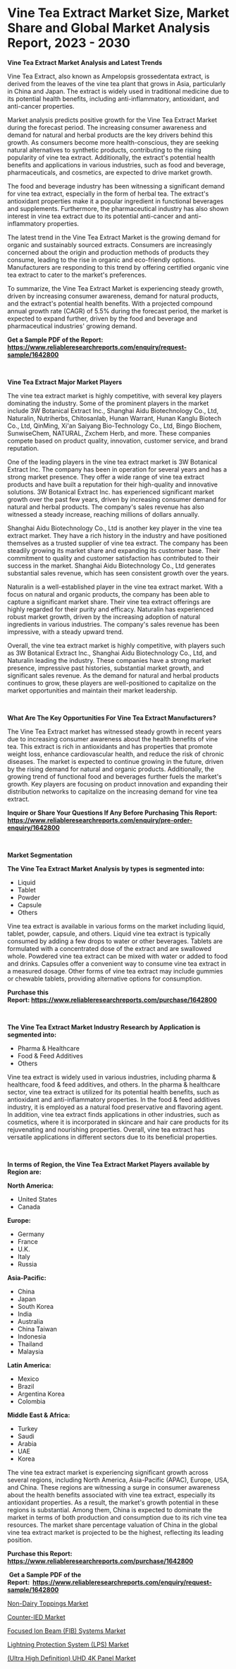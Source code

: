 <p><h1>Vine Tea Extract Market Size, Market Share and Global Market Analysis Report, 2023 - 2030</h1></p><p><strong>Vine Tea Extract Market Analysis and Latest Trends</strong></p>
<p><p>Vine Tea Extract, also known as Ampelopsis grossedentata extract, is derived from the leaves of the vine tea plant that grows in Asia, particularly in China and Japan. The extract is widely used in traditional medicine due to its potential health benefits, including anti-inflammatory, antioxidant, and anti-cancer properties.</p><p>Market analysis predicts positive growth for the Vine Tea Extract Market during the forecast period. The increasing consumer awareness and demand for natural and herbal products are the key drivers behind this growth. As consumers become more health-conscious, they are seeking natural alternatives to synthetic products, contributing to the rising popularity of vine tea extract. Additionally, the extract's potential health benefits and applications in various industries, such as food and beverage, pharmaceuticals, and cosmetics, are expected to drive market growth.</p><p>The food and beverage industry has been witnessing a significant demand for vine tea extract, especially in the form of herbal tea. The extract's antioxidant properties make it a popular ingredient in functional beverages and supplements. Furthermore, the pharmaceutical industry has also shown interest in vine tea extract due to its potential anti-cancer and anti-inflammatory properties.</p><p>The latest trend in the Vine Tea Extract Market is the growing demand for organic and sustainably sourced extracts. Consumers are increasingly concerned about the origin and production methods of products they consume, leading to the rise in organic and eco-friendly options. Manufacturers are responding to this trend by offering certified organic vine tea extract to cater to the market's preferences.</p><p>To summarize, the Vine Tea Extract Market is experiencing steady growth, driven by increasing consumer awareness, demand for natural products, and the extract's potential health benefits. With a projected compound annual growth rate (CAGR) of 5.5% during the forecast period, the market is expected to expand further, driven by the food and beverage and pharmaceutical industries' growing demand.</p></p>
<p><strong>Get a Sample PDF of the Report:&nbsp; <a href="https://www.reliableresearchreports.com/enquiry/request-sample/1642800">https://www.reliableresearchreports.com/enquiry/request-sample/1642800</a></strong></p>
<p>&nbsp;</p>
<p><strong>Vine Tea Extract Major Market Players</strong></p>
<p><p>The vine tea extract market is highly competitive, with several key players dominating the industry. Some of the prominent players in the market include 3W Botanical Extract Inc., Shanghai Aidu Biotechnology Co., Ltd, Naturalin, Nutriherbs, Chitosanlab, Hunan Warrant, Hunan Kanglu Biotech Co., Ltd, QinMing, Xi'an Saiyang Bio-Technology Co., Ltd, Bingo Biochem, SunwiseChem, NATURAL, Zxchem Herb, and more. These companies compete based on product quality, innovation, customer service, and brand reputation.</p><p>One of the leading players in the vine tea extract market is 3W Botanical Extract Inc. The company has been in operation for several years and has a strong market presence. They offer a wide range of vine tea extract products and have built a reputation for their high-quality and innovative solutions. 3W Botanical Extract Inc. has experienced significant market growth over the past few years, driven by increasing consumer demand for natural and herbal products. The company's sales revenue has also witnessed a steady increase, reaching millions of dollars annually.</p><p>Shanghai Aidu Biotechnology Co., Ltd is another key player in the vine tea extract market. They have a rich history in the industry and have positioned themselves as a trusted supplier of vine tea extract. The company has been steadily growing its market share and expanding its customer base. Their commitment to quality and customer satisfaction has contributed to their success in the market. Shanghai Aidu Biotechnology Co., Ltd generates substantial sales revenue, which has seen consistent growth over the years.</p><p>Naturalin is a well-established player in the vine tea extract market. With a focus on natural and organic products, the company has been able to capture a significant market share. Their vine tea extract offerings are highly regarded for their purity and efficacy. Naturalin has experienced robust market growth, driven by the increasing adoption of natural ingredients in various industries. The company's sales revenue has been impressive, with a steady upward trend.</p><p>Overall, the vine tea extract market is highly competitive, with players such as 3W Botanical Extract Inc., Shanghai Aidu Biotechnology Co., Ltd, and Naturalin leading the industry. These companies have a strong market presence, impressive past histories, substantial market growth, and significant sales revenue. As the demand for natural and herbal products continues to grow, these players are well-positioned to capitalize on the market opportunities and maintain their market leadership.</p></p>
<p>&nbsp;</p>
<p><strong>What Are The Key Opportunities For Vine Tea Extract Manufacturers?</strong></p>
<p><p>The Vine Tea Extract market has witnessed steady growth in recent years due to increasing consumer awareness about the health benefits of vine tea. This extract is rich in antioxidants and has properties that promote weight loss, enhance cardiovascular health, and reduce the risk of chronic diseases. The market is expected to continue growing in the future, driven by the rising demand for natural and organic products. Additionally, the growing trend of functional food and beverages further fuels the market's growth. Key players are focusing on product innovation and expanding their distribution networks to capitalize on the increasing demand for vine tea extract.</p></p>
<p><strong>Inquire or Share Your Questions If Any Before Purchasing This Report: <a href="https://www.reliableresearchreports.com/enquiry/pre-order-enquiry/1642800">https://www.reliableresearchreports.com/enquiry/pre-order-enquiry/1642800</a></strong></p>
<p>&nbsp;</p>
<p><strong>Market Segmentation</strong></p>
<p><strong>The Vine Tea Extract Market Analysis by types is segmented into:</strong></p>
<p><ul><li>Liquid</li><li>Tablet</li><li>Powder</li><li>Capsule</li><li>Others</li></ul></p>
<p><p>Vine tea extract is available in various forms on the market including liquid, tablet, powder, capsule, and others. Liquid vine tea extract is typically consumed by adding a few drops to water or other beverages. Tablets are formulated with a concentrated dose of the extract and are swallowed whole. Powdered vine tea extract can be mixed with water or added to food and drinks. Capsules offer a convenient way to consume vine tea extract in a measured dosage. Other forms of vine tea extract may include gummies or chewable tablets, providing alternative options for consumption.</p></p>
<p><strong>Purchase this Report:&nbsp;<a href="https://www.reliableresearchreports.com/purchase/1642800">https://www.reliableresearchreports.com/purchase/1642800</a></strong></p>
<p>&nbsp;</p>
<p><strong>The Vine Tea Extract Market Industry Research by Application is segmented into:</strong></p>
<p><ul><li>Pharma & Healthcare</li><li>Food & Feed Additives</li><li>Others</li></ul></p>
<p><p>Vine tea extract is widely used in various industries, including pharma & healthcare, food & feed additives, and others. In the pharma & healthcare sector, vine tea extract is utilized for its potential health benefits, such as antioxidant and anti-inflammatory properties. In the food & feed additives industry, it is employed as a natural food preservative and flavoring agent. In addition, vine tea extract finds applications in other industries, such as cosmetics, where it is incorporated in skincare and hair care products for its rejuvenating and nourishing properties. Overall, vine tea extract has versatile applications in different sectors due to its beneficial properties.</p></p>
<p>&nbsp;</p>
<p><strong>In terms of Region, the Vine Tea Extract Market Players available by Region are:</strong></p>
<p>
    <p> <strong> North America: </strong>
        <ul>
            <li>United States</li>
            <li>Canada</li>
        </ul>
        </p> 
    <p> <strong> Europe: </strong>
        <ul>
            <li>Germany</li>
            <li>France</li>
            <li>U.K.</li>
            <li>Italy</li>
            <li>Russia</li>
        </ul>
        </p> 
    <p> <strong> Asia-Pacific: </strong>
        <ul>
            <li>China</li>
            <li>Japan</li>
            <li>South Korea</li>
            <li>India</li>
            <li>Australia</li>
            <li>China Taiwan</li>
            <li>Indonesia</li>
            <li>Thailand</li>
            <li>Malaysia</li>
        </ul>
        </p> 
    <p> <strong> Latin America: </strong>
        <ul>
            <li>Mexico</li>
            <li>Brazil</li>
            <li>Argentina Korea</li>
            <li>Colombia</li>
        </ul>
        </p> 
    <p> <strong> Middle East & Africa: </strong>
        <ul>
            <li>Turkey</li>
            <li>Saudi</li>
            <li>Arabia</li>
            <li>UAE</li>
            <li>Korea</li>
        </ul>
    </p>
    </p>
<p><p>The vine tea extract market is experiencing significant growth across several regions, including North America, Asia-Pacific (APAC), Europe, USA, and China. These regions are witnessing a surge in consumer awareness about the health benefits associated with vine tea extract, especially its antioxidant properties. As a result, the market's growth potential in these regions is substantial. Among them, China is expected to dominate the market in terms of both production and consumption due to its rich vine tea resources. The market share percentage valuation of China in the global vine tea extract market is projected to be the highest, reflecting its leading position.</p></p>
<p><strong>Purchase this Report: <a href="https://www.reliableresearchreports.com/purchase/1642800">https://www.reliableresearchreports.com/purchase/1642800</a></strong></p>
<p>&nbsp;<strong>Get a Sample PDF of the Report:&nbsp;&nbsp;<a href="https://www.reliableresearchreports.com/enquiry/request-sample/1642800">https://www.reliableresearchreports.com/enquiry/request-sample/1642800</a></strong></p>
<p><strong></strong></p>
<p><p><a href="https://medium.com/@albertakoss2023/non-dairy-toppings-market-analysis-and-sze-forecasted-for-period-from-2023-to-2030-310d78339c7b">Non-Dairy Toppings Market</a></p><p><a href="https://medium.com/@lottierunte2662/counter-ied-market-competitive-analysis-market-trends-and-forecast-to-2030-0968fcc1a537">Counter-IED Market</a></p><p><a href="https://medium.com/@charityrice2662/focused-ion-beam-fib-systems-market-size-and-market-trends-complete-industry-overview-2023-to-911d4a603a0b">Focused Ion Beam (FIB) Systems Market</a></p><p><a href="https://medium.com/@samirmayert107/lightning-protection-system-lps-market-focuses-on-market-share-size-and-projected-forecast-till-6a9aecf23896">Lightning Protection System (LPS) Market</a></p><p><a href="https://medium.com/@jarredmertz2772/ultra-high-definition-uhd-4k-panel-market-share-evolution-and-market-growth-trends-2023-2030-9926a0b9af1d">(Ultra High Definition) UHD 4K Panel Market</a></p></p>